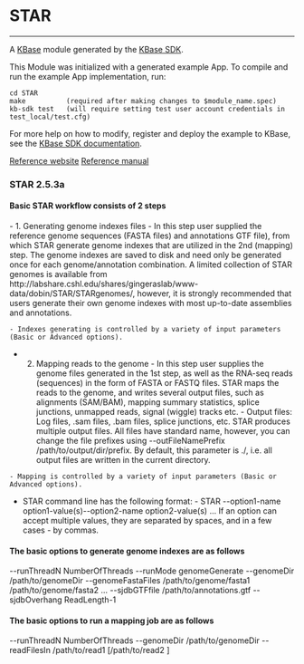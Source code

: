 
# STAR
---

A [KBase](https://kbase.us) module generated by the [KBase SDK](https://github.com/kbase/kb_sdk).


This Module was initialized with a generated example App.  To compile and run the
example App implementation, run:

    cd STAR
    make          (required after making changes to $module_name.spec)
    kb-sdk test   (will require setting test user account credentials in test_local/test.cfg)

For more help on how to modify, register and deploy the example to KBase, see the
[KBase SDK documentation](https://github.com/kbase/kb_sdk).

[Reference website](https://github.com/alexdobin/STAR)
[Reference manual](https://github.com/alexdobin/STAR/blob/master/doc/STARmanual.pdf)

<h3>STAR 2.5.3a</h3>
<h4>Basic STAR workflow consists of 2 steps</h4>
<p>
  -  1. Generating genome indexes files
	- In this step user supplied the reference genome sequences (FASTA files) and annotations GTF file), from which STAR generate genome indexes that are utilized in the 2nd (mapping) step. The genome indexes are saved to disk and need only be generated once for each genome/annotation combination. A limited collection of STAR genomes is available from http://labshare.cshl.edu/shares/gingeraslab/www-data/dobin/STAR/STARgenomes/, however, it is strongly recommended that users generate their own genome indexes with most up-to-date assemblies and annotations.

	- Indexes generating is controlled by a variety of input parameters (Basic or Advanced options).

  -  2. Mapping reads to the genome
	- In this step user supplies the genome files generated in the 1st step, as well as the RNA-seq reads (sequences) in the form of FASTA or FASTQ files. STAR maps the reads to the genome, and writes several output files, such as alignments (SAM/BAM), mapping summary statistics, splice junctions, unmapped reads, signal (wiggle) tracks etc. 
	- Output files: Log files, .sam files, .bam files, splice junctions, etc.
	STAR produces multiple output files. All files have standard name, however, you can change the file prefixes using --outFileNamePrefix /path/to/output/dir/prefix. By default, this parameter is ./, i.e. all output files are written in the current directory. 

	- Mapping is controlled by a variety of input parameters (Basic or Advanced options).

  -  STAR command line has the following format:
	- STAR --option1-name option1-value(s)--option2-name option2-value(s) ...
	If an option can accept multiple values, they are separated by spaces, and in a few cases - by commas.
</p>

<h4>The basic options to generate genome indexes are as follows</h4>
<p>
--runThreadN NumberOfThreads
--runMode genomeGenerate
--genomeDir /path/to/genomeDir
--genomeFastaFiles /path/to/genome/fasta1 /path/to/genome/fasta2 ...
--sjdbGTFfile /path/to/annotations.gtf
--sjdbOverhang ReadLength-1
</p>


<h4>The basic options to run a mapping job are as follows</h4>
<p>
--runThreadN NumberOfThreads
--genomeDir /path/to/genomeDir
--readFilesIn /path/to/read1 [/path/to/read2 ]
</p>
